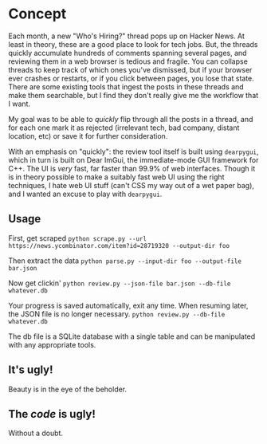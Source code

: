 # Concept

Each month, a new "Who's Hiring?" thread pops up on Hacker News.
At least in theory, these are a good place to look for tech jobs.
But, the threads quickly accumulate hundreds of comments spanning several pages,
and reviewing them in a web browser is tedious and fragile. You can
collapse threads to keep track of which ones you've dismissed, but if
your browser ever crashes or restarts, or if you click between pages,
you lose that state.
There are some existing tools that ingest the posts in these threads and
make them searchable, but I find they don't really give me the workflow
that I want.

My goal was to be able to _quickly_ flip through all the posts in a thread,
and for each one mark it as rejected (irrelevant tech, bad company, distant
location, etc) or save it for further consideration.

With an emphasis on "quickly": the review tool itself is built using `dearpygui`,
which in turn is built on Dear ImGui, the immediate-mode GUI framework for C++.
The UI is _very_ fast, far faster than 99.9% of web interfaces. Though it is in
theory possible to make a suitably fast web UI using the right techniques, I hate
web UI stuff (can't CSS my way out of a wet paper bag), and I wanted an excuse
to play with `dearpygui`.


## Usage

First, get scraped
`python scrape.py --url https://news.ycombinator.com/item?id=28719320 --output-dir foo`

Then extract the data
`python parse.py --input-dir foo --output-file bar.json`

Now get clickin'
`python review.py --json-file bar.json --db-file whatever.db`

Your progress is saved automatically, exit any time. When resuming later, the JSON
file is no longer necessary.
`python review.py --db-file whatever.db`

The db file is a SQLite database with a single table and can be manipulated with
any appropriate tools.


## It's ugly!

Beauty is in the eye of the beholder.


## The _code_ is ugly!

Without a doubt.
